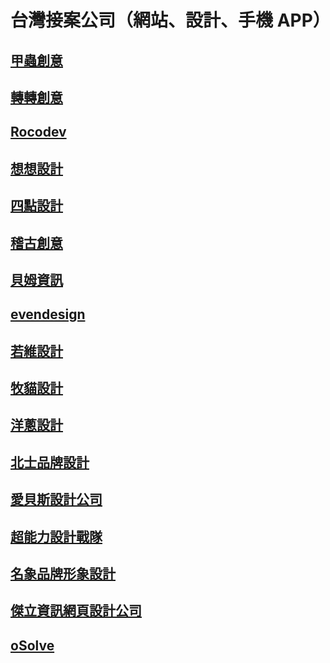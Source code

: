 
台灣接案公司（網站、設計、手機 APP）
==============================

[甲蟲創意](http://bito.tv/)
--------------------------

[轉轉創意](http://ch.ten2.tw/)
-----------------------------

[Rocodev](http://rocodev.com/)
------------------------------

[想想設計](http://2think.com.tw/)
--------------------------------

[四點設計](http://4point-inc.com/)
---------------------------------

[稽古創意](http://www.kiiiick.com/)
----------------------------------

[貝姆資訊](http://www.arshire.com/)
----------------------------------

[evendesign](http://evendesign.tw/)
-----------------------------------

[若維設計](http://nowilldesign.com/)
-----------------------------------

[牧貓設計](http://grazingcat.com/tw/)
------------------------------------

[洋蔥設計](http://oniondesign.com.tw/)
-------------------------------------

[北士品牌設計](http://www.pace.com.tw/)
-------------------------------------

[愛貝斯設計公司](http://www.ibest.com.tw/)
----------------------------------------

[超能力設計戰隊](http://www.ivplus.com.tw/)
-----------------------------------------

[名象品牌形象設計](http://www.design-emg.com/)
-------------------------------------------

[傑立資訊網頁設計公司](http://www.july.com.tw/)
-------------------------------------------

[oSolve](http://osolve.com/)
-------------------------------------------
